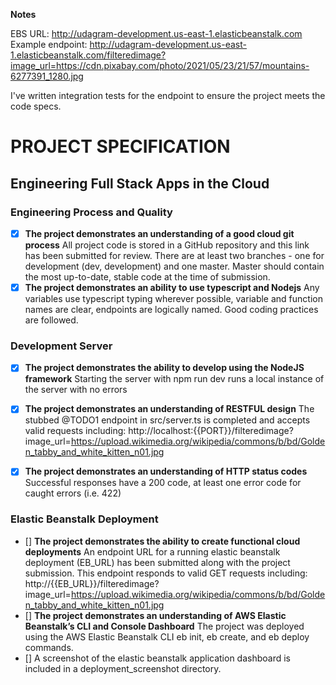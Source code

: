 **Notes**

EBS URL: http://udagram-development.us-east-1.elasticbeanstalk.com
Example endpoint: http://udagram-development.us-east-1.elasticbeanstalk.com/filteredimage?image_url=https://cdn.pixabay.com/photo/2021/05/23/21/57/mountains-6277391_1280.jpg

I've written integration tests for the endpoint to ensure the project meets the code specs.

# PROJECT SPECIFICATION
## Engineering Full Stack Apps in the Cloud

### Engineering Process and Quality

- [X] **The project demonstrates an understanding of a good cloud git process** All project code is stored in a GitHub repository and this link has been submitted for review. There are at least two branches - one for development (dev, development) and one master. Master should contain the most up-to-date, stable code at the time of submission.
- [X] **The project demonstrates an ability to use typescript and Nodejs** Any variables use typescript typing wherever possible, variable and function names are clear, endpoints are logically named. Good coding practices are followed.

### Development Server

- [X] **The project demonstrates the ability to develop using the NodeJS framework** Starting the server with npm run dev runs a local instance of the server with no errors
- [X] **The project demonstrates an understanding of RESTFUL design** The stubbed @TODO1 endpoint in src/server.ts is completed and accepts valid requests including: http://localhost:{{PORT}}/filteredimage?image_url=https://upload.wikimedia.org/wikipedia/commons/b/bd/Golden_tabby_and_white_kitten_n01.jpg

- [X] **The project demonstrates an understanding of HTTP status codes** Successful responses have a 200 code, at least one error code for caught errors (i.e. 422)

### Elastic Beanstalk Deployment

- [] **The project demonstrates the ability to create functional cloud deployments** An endpoint URL for a running elastic beanstalk deployment (EB_URL) has been submitted along with the project submission. This endpoint responds to valid GET requests including:
http://{{EB_URL}}/filteredimage?image_url=https://upload.wikimedia.org/wikipedia/commons/b/bd/Golden_tabby_and_white_kitten_n01.jpg
- [] **The project demonstrates an understanding of AWS Elastic Beanstalk’s CLI and Console Dashboard** The project was deployed using the AWS Elastic Beanstalk CLI eb init, eb create, and eb deploy commands.
- [] A screenshot of the elastic beanstalk application dashboard is included in a deployment_screenshot directory.
